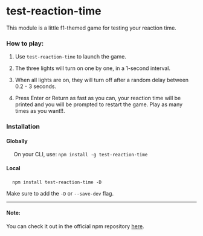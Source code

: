 # test-reaction-time

This module is a little f1-themed game for testing your reaction time.

### How to play:

1. Use `test-reaction-time` to launch the game.

2. The three lights will turn on one by one, in a 1-second interval.

3. When all lights are on, they will turn off after a random delay between 0.2 - 3 seconds.

4. Press Enter or Return as fast as you can, your reaction time will be printed and you will be prompted to restart the game. Play as many times as you want!!.

### Installation

#### Globally

     On your CLI, use: `npm install -g test-reaction-time`

#### Local

    `npm install test-reaction-time -D`

Make sure to add the `-D` or `--save-dev` flag.

---



#### Note:

You can check it out in the official npm repository [here](https://www.npmjs.com/package/test-reaction-time).
